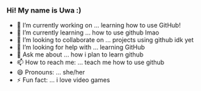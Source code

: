 ### Hi! My name is Uwa :)

- 🔭 I’m currently working on ... learning how to use GitHub!
- 🌱 I’m currently learning ...  how to use github lmao
- 👯 I’m looking to collaborate on ... projects using github idk yet
- 🤔 I’m looking for help with ...  learning GitHub
- 💬 Ask me about ... how i plan to learn github
- 📫 How to reach me: ... teach me how to use github
- 😄 Pronouns: ... she/her
- ⚡ Fun fact: ... i love video games


<!--
**u-w-a/u-w-a** is a ✨ _special_ ✨ repository because its `README.md` (this file) appears on your GitHub profile.

Here are some ideas to get you started:

- 🔭 I’m currently working on ...
- 🌱 I’m currently learning ...
- 👯 I’m looking to collaborate on ...
- 🤔 I’m looking for help with ...
- 💬 Ask me about ...
- 📫 How to reach me: ...
- 😄 Pronouns: ...
- ⚡ Fun fact: ...
-->
